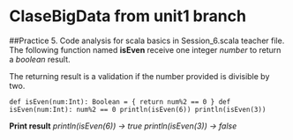 # ClaseBigData from unit1 branch
##Practice 5. Code analysis for scala basics in Session_6.scala teacher file. 
The following function named **isEven** receive one integer *number* to return a *boolean* result. 

The returning result is a validation if the number provided is divisible by two.

``def isEven(num:Int): Boolean = {
     return num%2 == 0
}
def isEven(num:Int): num%2 == 0
println(isEven(6))
println(isEven(3))``

**Print result**
*println(isEven(6)) -> true*
*println(isEven(3)) -> false*